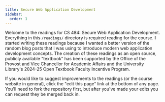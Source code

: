 ```yaml
---
title: Secure Web Application Development
sidebar:
  order: 1
---
```


Welcome to the readings for CS 484: Secure Web Application Development. Everything in this `/readings/` directory is required reading for the course. I started writing these readings because I wanted a better version of the random blog posts that I was using to introduce modern web application development concepts. The creation of these readings as an open source, publicly available "textbook" has been supported by the Office of the Provost and Vice Chancellor for Academic Affairs and the University Library's 2024-25 Open Textbook Faculty Incentive Program.

If you would like to suggest improvements to the readings (or the course website in general), click the "edit this page" link at the bottom of any page. You'll need to fork the repository first, but after you've made your edits you can request they be merged back in.